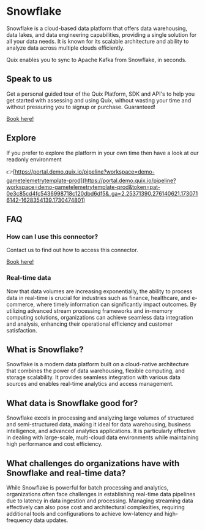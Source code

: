 <!--[tech-name]-->
# Snowflake

<!--[blurb-about-tech]-->
Snowflake is a cloud-based data platform that offers data warehousing, data lakes, and data engineering capabilities, providing a single solution for all your data needs. It is known for its scalable architecture and ability to analyze data across multiple clouds efficiently.

Quix enables you to sync to Apache Kafka <span id="to_or_from">from</span> <span id="techname">Snowflake</span>, in seconds.

## Speak to us

Get a personal guided tour of the Quix Platform, SDK and API's to help you get started with assessing and using Quix, without wasting your time and without pressuring you to signup or purchase. Guaranteed!

[Book here!](https://share.hsforms.com/1iW0TmZzKQMChk0lxd_tGiw4yjw2?__hstc=175542013.19c333c2ae8002be5fbc6a17a447e442.1730474801833.1730474801833.1730716142494.2&__hssc=175542013.2.1730716142494&__hsfp=3927774151)


## Explore

If you prefer to explore the platform in your own time then have a look at our readonly environment

👉[https://portal.demo.quix.io/pipeline?workspace=demo-gametelemetrytemplate-prod](https://portal.demo.quix.io/pipeline?workspace=demo-gametelemetrytemplate-prod&token=pat-0e3c85cd4fc5436998718c120dbd6df5&_ga=2.25371390.276140621.1730716142-1628354139.1730474801)


## FAQ 

### How can I use this connector?

Contact us to find out how to access this connector.

[Book here!](https://share.hsforms.com/1iW0TmZzKQMChk0lxd_tGiw4yjw2?__hstc=175542013.19c333c2ae8002be5fbc6a17a447e442.1730474801833.1730474801833.1730716142494.2&__hssc=175542013.2.1730716142494&__hsfp=3927774151)

### Real-time data

Now that data volumes are increasing exponentially, the ability to process data in real-time is crucial for industries such as finance, healthcare, and e-commerce, where timely information can significantly impact outcomes. By utilizing advanced stream processing frameworks and in-memory computing solutions, organizations can achieve seamless data integration and analysis, enhancing their operational efficiency and customer satisfaction.

## What is <span id="techname">Snowflake</span>?

<!--[tech-seo-text]-->
Snowflake is a modern data platform built on a cloud-native architecture that combines the power of data warehousing, flexible computing, and storage scalability. It provides seamless integration with various data sources and enables real-time analytics and access management.

## What data is <span id="techname">Snowflake</span> good for?

<!--[tech-data-seo-text]-->
Snowflake excels in processing and analyzing large volumes of structured and semi-structured data, making it ideal for data warehousing, business intelligence, and advanced analytics applications. It is particularly effective in dealing with large-scale, multi-cloud data environments while maintaining high performance and cost efficiency.

## What challenges do organizations have with <span id="techname">Snowflake</span> and real-time data?

<!--[tech-challenges-seo-text]-->
While Snowflake is powerful for batch processing and analytics, organizations often face challenges in establishing real-time data pipelines due to latency in data ingestion and processing. Managing streaming data effectively can also pose cost and architectural complexities, requiring additional tools and configurations to achieve low-latency and high-frequency data updates.